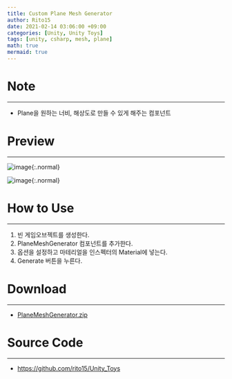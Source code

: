 ```yaml
---
title: Custom Plane Mesh Generator
author: Rito15
date: 2021-02-14 03:06:00 +09:00
categories: [Unity, Unity Toys]
tags: [unity, csharp, mesh, plane]
math: true
mermaid: true
---
```


# Note
---
- Plane을 원하는 너비, 해상도로 만들 수 있게 해주는 컴포넌트


# Preview
---

![image](https://user-images.githubusercontent.com/42164422/107857676-2f5f4800-6e73-11eb-8854-472405b55477.png){:.normal}

![image](https://user-images.githubusercontent.com/42164422/107857680-35552900-6e73-11eb-90de-da7e9f408840.png){:.normal}


# How to Use
---
1. 빈 게임오브젝트를 생성한다.
2. PlaneMeshGenerator 컴포넌트를 추가한다.
3. 옵션을 설정하고 마테리얼을 인스펙터의 Material에 넣는다.
4. Generate 버튼을 누른다.


# Download
---
- [PlaneMeshGenerator.zip](https://github.com/rito15/Images/files/5983471/PlaneMeshGenerator.zip)


# Source Code
---
- <https://github.com/rito15/Unity_Toys>